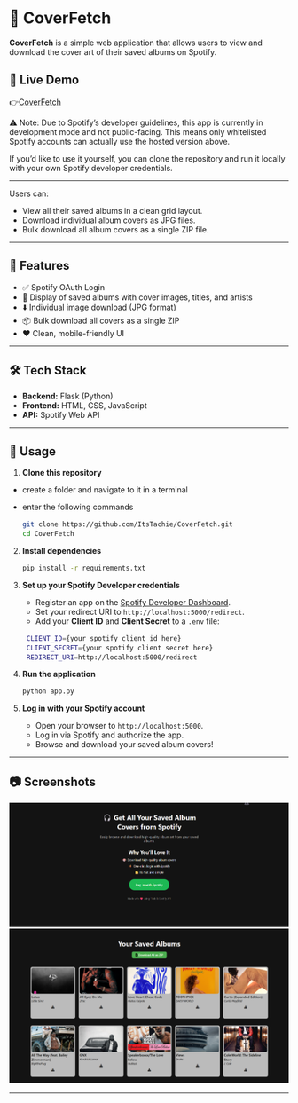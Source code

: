 # 🎵 CoverFetch

**CoverFetch** is a simple web application that allows users to view and download the cover art of their saved albums on Spotify.

## 🔗 Live Demo

👉[CoverFetch](https://coverfetch.onrender.com/)

⚠️ Note:
Due to Spotify’s developer guidelines, this app is currently in development mode and not public-facing.
This means only whitelisted Spotify accounts can actually use the hosted version above.

If you’d like to use it yourself, you can clone the repository and run it locally with your own Spotify developer credentials.

 ---

Users can:
- View all their saved albums in a clean grid layout.
- Download individual album covers as JPG files.
- Bulk download all album covers as a single ZIP file.

---

## 🚀 Features

- ✅ Spotify OAuth Login
- 🎨 Display of saved albums with cover images, titles, and artists
- ⬇️ Individual image download (JPG format)
- 📦 Bulk download all covers as a single ZIP
- ❤️ Clean, mobile-friendly UI

---

## 🛠️ Tech Stack

- **Backend:** Flask (Python)
- **Frontend:** HTML, CSS, JavaScript
- **API:** Spotify Web API

---

## 🧰 Usage

1. **Clone this repository**
- create a folder and navigate to it in a terminal
- enter the following commands

   ```bash
   git clone https://github.com/ItsTachie/CoverFetch.git
   cd CoverFetch
   ```

2. **Install dependencies**

   ```bash
   pip install -r requirements.txt
   ```

3. **Set up your Spotify Developer credentials**

   * Register an app on the [Spotify Developer Dashboard](https://developer.spotify.com/dashboard).
   * Set your redirect URI to `http://localhost:5000/redirect`.
   * Add your **Client ID** and **Client Secret** to a `.env` file:

   ```bash
    CLIENT_ID={your spotify client id here}
    CLIENT_SECRET={your spotify client secret here}
    REDIRECT_URI=http://localhost:5000/redirect
   ```

4. **Run the application**

   ```bash
   python app.py
   ```

5. **Log in with your Spotify account**
   * Open your browser to `http://localhost:5000`.
   * Log in via Spotify and authorize the app.
   * Browse and download your saved album covers!

---

## 📷 Screenshots

![grid](./screenshots/landingPage.png) 
![downloads](./screenshots/albumGrid.png) 

---

